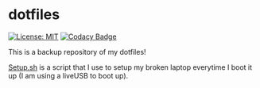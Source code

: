 # dotfiles
[![License: MIT](https://img.shields.io/badge/License-MIT-yellow.svg)](https://opensource.org/licenses/MIT)
[![Codacy Badge](https://app.codacy.com/project/badge/Grade/2e230f7bbc4f4f0da51600239f27304f)](https://www.codacy.com/gh/wizzzard/dotfiles/dashboard?utm_source=github.com&amp;utm_medium=referral&amp;utm_content=wizzzard/dotfiles&amp;utm_campaign=Badge_Grade)

This is a backup repository of my dotfiles! 

[Setup.sh](setup.sh) is a script that I use to setup my broken laptop everytime I boot it up (I am using a liveUSB to boot up).
